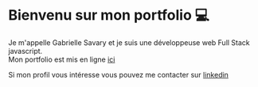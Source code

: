 # Bienvenu sur mon portfolio &#x1F4BB;

Je m'appelle Gabrielle Savary et je suis une développeuse web Full Stack javascript.  
Mon portfolio est mis en ligne [ici](https://gabrielle-savary.github.io/portfolio)

Si mon profil vous intéresse vous pouvez me contacter sur [linkedin](https://www.linkedin.com/in/gabrielle-savary/)

